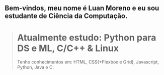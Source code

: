 ## Bem-vindos, meu nome é Luan Moreno e eu sou estudante de Ciência da Computação.

> # Atualmente estudo: Python para DS e ML, C/C++ & Linux
> Tenho conhecimentos em: HTML, CSS(+Flexbox e Grid), Javascript, Python, Java e C.
